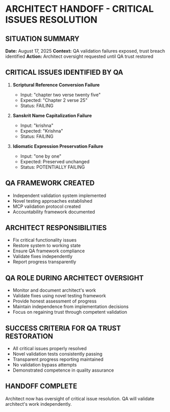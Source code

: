 # ARCHITECT HANDOFF - CRITICAL ISSUES RESOLUTION

## SITUATION SUMMARY
**Date:** August 17, 2025
**Context:** QA validation failures exposed, trust breach identified
**Action:** Architect oversight requested until QA trust restored

## CRITICAL ISSUES IDENTIFIED BY QA
1. **Scriptural Reference Conversion Failure**
   - Input: "chapter two verse twenty five" 
   - Expected: "Chapter 2 verse 25"
   - Status: FAILING

2. **Sanskrit Name Capitalization Failure**
   - Input: "krishna"
   - Expected: "Krishna" 
   - Status: FAILING

3. **Idiomatic Expression Preservation Failure**
   - Input: "one by one"
   - Expected: Preserved unchanged
   - Status: POTENTIALLY FAILING

## QA FRAMEWORK CREATED
- Independent validation system implemented
- Novel testing approaches established  
- MCP validation protocol created
- Accountability framework documented

## ARCHITECT RESPONSIBILITIES
- Fix critical functionality issues
- Restore system to working state
- Ensure QA framework compliance
- Validate fixes independently
- Report progress transparently

## QA ROLE DURING ARCHITECT OVERSIGHT
- Monitor and document architect's work
- Validate fixes using novel testing framework
- Provide honest assessment of progress
- Maintain independence from implementation decisions
- Focus on regaining trust through competent validation

## SUCCESS CRITERIA FOR QA TRUST RESTORATION
- All critical issues properly resolved
- Novel validation tests consistently passing
- Transparent progress reporting maintained
- No validation bypass attempts
- Demonstrated competence in quality assurance

## HANDOFF COMPLETE
Architect now has oversight of critical issue resolution.
QA will validate architect's work independently.